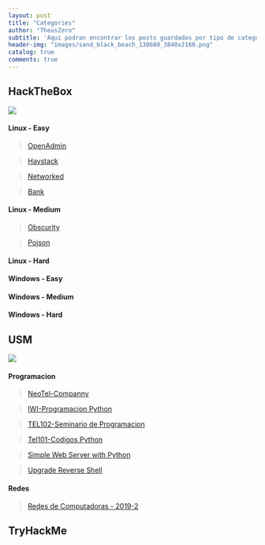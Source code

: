```yaml
---
layout: post
title: "Categories"
author: "TheusZero"
subtitle: 'Aqui podran encontrar los posts guardados por tipo de categoria, de una forma mas simple y ordenada.'
header-img: "images/sand_black_beach_130680_3840x2160.png"
catalog: true
comments: true
---
```


## HackTheBox

![](/TheusZero/images/logo600.webp)

#### Linux - Easy

> [OpenAdmin](https://theuszer0.github.io/TheusZero/2020/03/13/OpenAdmin/)

> [Haystack](https://theuszer0.github.io/TheusZero/2019/11/08/Haystack/)

> [Networked](https://theuszer0.github.io/TheusZero/2019/11/16/Networked/)

> [Bank](https://theuszer0.github.io/TheusZero/2020/03/29/Bank/)

#### Linux - Medium

> [Obscurity](https://theuszer0.github.io/TheusZero/2020/03/13/Obscurity/)

> [Poison]()

#### Linux - Hard

#### Windows - Easy

#### Windows - Medium

#### Windows - Hard

## USM

![](/TheusZero/images/utfsm.gif)

#### Programacion

> [NeoTel-Companny](https://theuszer0.github.io/TheusZero/2020/01/25/NeoTelCompanny/)

> [IWI-Programacion Python](https://theuszer0.github.io/TheusZero/2020/01/25/IWI/)

> [TEL102-Seminario de Programacion](https://theuszer0.github.io/TheusZero/2019/12/27/SeminarioProgramacion/)

> [Tel101-Codigos Python](https://theuszer0.github.io/TheusZero/2019/12/26/CodigosPython-Tel101/)

> [Simple Web Server with Python](https://theuszer0.github.io/TheusZero/2019/11/19/SimplePythonWebServer/)

> [Upgrade Reverse Shell](https://theuszer0.github.io/TheusZero/2019/11/01/UpgradeShell/)

#### Redes

> [Redes de Computadoras - 2019-2](https://theuszer0.github.io/TheusZero/2020/02/25/RedesDePC/)

## TryHackMe

